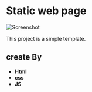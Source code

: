 # Static web page
![Screenshot](images/screenshot.png)

This project is a simple template.

## create By
- **Html**
- **css**
- **JS**
